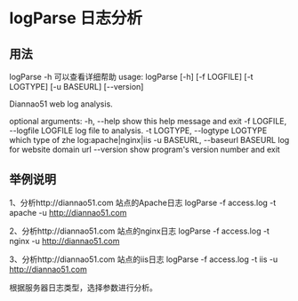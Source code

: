 # logParse 日志分析

## 用法
logParse -h 可以查看详细帮助
usage: logParse [-h] [-f LOGFILE] [-t LOGTYPE] [-u BASEURL] [--version]

Diannao51 web log analysis.

optional arguments:
  -h, --help            show this help message and exit
  -f LOGFILE, --logfile LOGFILE
                        log file to analysis.
  -t LOGTYPE, --logtype LOGTYPE
                        which type of zhe log:apache|nginx|iis
  -u BASEURL, --baseurl BASEURL
                        log for website domain url
  --version             show program's version number and exit
  
## 举例说明
1、分析http://diannao51.com 站点的Apache日志
logParse -f access.log -t apache -u http://diannao51.com

2、分析http://diannao51.com 站点的nginx日志
logParse -f access.log -t nginx -u http://diannao51.com

3、分析http://diannao51.com 站点的iis日志
logParse -f access.log -t iis -u http://diannao51.com

根据服务器日志类型，选择参数进行分析。
